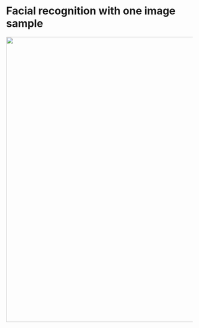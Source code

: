 # Facial recognition with one image sample
<p align="center"><img src="./face_recognition.gif" width ="768"></p>
